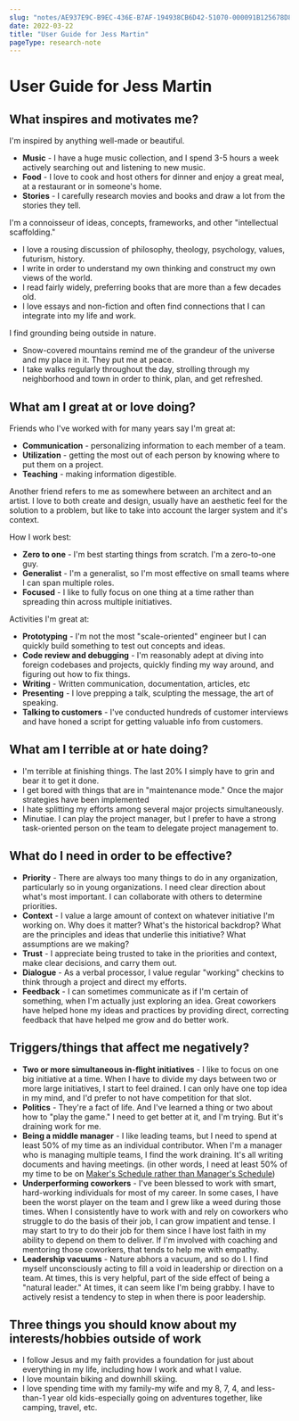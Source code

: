 ```yaml
---
slug: "notes/AE937E9C-B9EC-436E-B7AF-194938CB6D42-51070-000091B125678D86"
date: 2022-03-22
title: "User Guide for Jess Martin"
pageType: research-note
---
```

# User Guide for Jess Martin
## What inspires and motivates me?
I'm inspired by anything well-made or beautiful.
- **Music** - I have a huge music collection, and I spend 3-5 hours a week actively searching out and listening to new music.
- **Food** - I love to cook and host others for dinner and enjoy a great meal, at a restaurant or in someone's home.
- **Stories** - I carefully research movies and books and draw a lot from the stories they tell.

I'm a connoisseur of ideas, concepts, frameworks, and other "intellectual scaffolding."
- I love a rousing discussion of philosophy, theology, psychology, values, futurism, history.
- I write in order to understand my own thinking and construct my own views of the world.
- I read fairly widely, preferring books that are more than a few decades old.
- I love essays and non-fiction and often find connections that I can integrate into my life and work.

I find grounding being outside in nature.
- Snow-covered mountains remind me of the grandeur of the universe and my place in it. They put me at peace.
- I take walks regularly throughout the day, strolling through my neighborhood and town in order to think, plan, and get refreshed.

## What am I great at or love doing?
Friends who I've worked with for many years say I'm great at:
- **Communication** - personalizing information to each member of a team.
- **Utilization** - getting the most out of each person by knowing where to put them on a project.
- **Teaching** - making information digestible.

Another friend refers to me as somewhere between an architect and an artist. I love to both create and design, usually have an aesthetic feel for the solution to a problem, but like to take into account the larger system and it's context.

How I work best:
- **Zero to one** - I'm best starting things from scratch. I'm a zero-to-one guy.
- **Generalist** - I'm a generalist, so I'm most effective on small teams where I can span multiple roles.
- **Focused** - I like to fully focus on one thing at a time rather than spreading thin across multiple initiatives.

Activities I'm great at:
- **Prototyping** - I'm not the most "scale-oriented" engineer but I can quickly build something to test out concepts and ideas.
- **Code review and debugging** - I'm reasonably adept at diving into foreign codebases and projects, quickly finding my way around, and figuring out how to fix things.
- **Writing** - Written communication, documentation, articles, etc
- **Presenting** - I love prepping a talk, sculpting the message, the art of speaking.
- **Talking to customers** - I've conducted hundreds of customer interviews and have honed a script for getting valuable info from customers.

## What am I terrible at or hate doing?
- I'm terrible at finishing things. The last 20% I simply have to grin and bear it to get it done.
- I get bored with things that are in "maintenance mode." Once the major strategies have been implemented 
- I hate splitting my efforts among several major projects simultaneously.
- Minutiae. I can play the project manager, but I prefer to have a strong task-oriented person on the team to delegate project management to.

## What do I need in order to be effective?

- **Priority** - There are always too many things to do in any organization, particularly so in young organizations. I need clear direction about what's most important. I can collaborate with others to determine priorities.
- **Context** - I value a large amount of context on whatever initiative I'm working on. Why does it matter? What's the historical backdrop? What are the principles and ideas that underlie this initiative? What assumptions are we making?
- **Trust** - I appreciate being trusted to take in the priorities and context, make clear decisions, and carry them out.
- **Dialogue** - As a verbal processor, I value regular "working" checkins to think through a project and direct my efforts.
- **Feedback** - I can sometimes communicate as if I'm certain of something, when I'm actually just exploring an idea. Great coworkers have helped hone my ideas and practices by providing direct, correcting feedback that have helped me grow and do better work.

## Triggers/things that affect me negatively?
- **Two or more simultaneous in-flight initiatives** - I like to focus on one big initiative at a time. When I have to divide my days between two or more large initiatives, I start to feel drained. I can only have one top idea in my mind, and I'd prefer to not have competition for that slot.
- **Politics** - They're a fact of life. And I've learned a thing or two about how to "play the game." I need to get better at it, and I'm trying. But it's draining work for me.
- **Being a middle manager** - I like leading teams, but I need to spend at least 50% of my time as an individual contributor. When I'm a manager who is managing multiple teams, I find the work draining. It's all writing documents and having meetings. (in other words, I need at least 50% of my time to be on [Maker's Schedule rather than Manager's Schedule](http://www.paulgraham.com/makersschedule.html))
- **Underperforming coworkers** - I've been blessed to work with smart, hard-working individuals for most of my career. In some cases, I have been the worst player on the team and I grew like a weed during those times. When I consistently have to work with and rely on coworkers who struggle to do the basis of their job, I can grow impatient and tense. I may start to try to do their job for them since I have lost faith in my ability to depend on them to deliver. If I'm involved with coaching and mentoring those coworkers, that tends to help me with empathy.
- **Leadership vacuums** - Nature abhors a vacuum, and so do I. I find myself unconsciously acting to fill a void in leadership or direction on a team. At times, this is very helpful, part of the side effect of being a "natural leader." At times, it can seem like I'm being grabby. I have to actively resist a tendency to step in when there is poor leadership.

## Three things you should know about my interests/hobbies outside of work 
- I follow Jesus and my faith provides a foundation for just about everything in my life, including how I work and what I value.
- I love mountain biking and downhill skiing.
- I love spending time with my family-my wife and my 8, 7, 4, and less-than-1 year old kids-especially going on adventures together, like camping, travel, etc.
